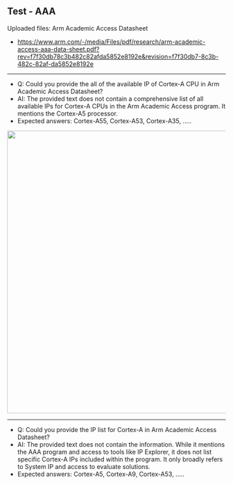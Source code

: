 ## Test - AAA

Uploaded files: Arm Academic Access Datasheet
  * https://www.arm.com/-/media/Files/pdf/research/arm-academic-access-aaa-data-sheet.pdf?rev=f7f30db78c3b482c82afda5852e8192e&revision=f7f30db7-8c3b-482c-82af-da5852e8192e

--- 
* Q: Could you provide the all of the available IP of Cortex-A CPU in Arm Academic Access Datasheet?
* AI: The provided text does not contain a comprehensive list of all available IPs for Cortex-A CPUs in the Arm Academic Access program. It mentions the Cortex-A5 processor.
* Expected answers: Cortex-A55, Cortex-A53, Cortex-A35, .....


<img src="https://github.com/user-attachments/assets/24f9162b-51fe-4754-bad8-f7fcd55d969f" width=650>

---
* Q: Could you provide the IP list for Cortex-A in Arm Academic Access Datasheet?
* AI: The provided text does not contain the information. While it mentions the AAA program and access to tools like IP Explorer, it does not list specific Cortex-A IPs included within the program. It only broadly refers to System IP and access to evaluate solutions.
* Expected answers: Cortex-A5, Cortex-A9, Cortex-A53, .....
